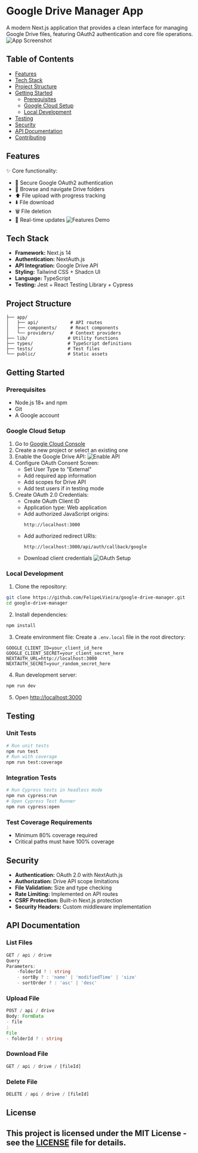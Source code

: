 <!-- README.md -->
<!-- README.md -->
<!-- README.md -->
<!-- README.md -->
<!-- README.md -->
<!-- README.md -->
<!-- README.md -->
<!-- README.md -->
<!-- README.md -->
<!-- README.md -->
<!-- README.md -->
<!-- README.md -->
<!-- README.md -->
<!-- README.md -->
<!-- README.md -->
<!-- README.md -->
<!-- README.md -->
<!-- README.md -->
<!-- README.md -->
<!-- README.md -->
<!-- README.md -->
<!-- README.md -->
<!-- README.md -->
<!-- README.md -->
<!-- README.md -->
<!-- README.md -->
<!-- README.md -->
<!-- README.md -->
<!-- README.md -->
<!-- README.md -->
<!-- README.md -->
<!-- README.md -->
<!-- README.md -->
<!-- README.md -->
<!-- README.md -->
<!-- README.md -->
<!-- README.md -->
<!-- README.md -->
<!-- README.md -->
<!-- README.md -->
<!-- README.md -->
<!-- README.md -->
<!-- README.md -->
<!-- README.md -->
<!-- README.md -->
# Google Drive Manager App
A modern Next.js application that provides a clean interface for managing Google Drive files, featuring OAuth2
authentication and core file operations.
![App Screenshot](docs/images/app-overview.png)
## Table of Contents
- [Features](#features)
- [Tech Stack](#tech-stack)
- [Project Structure](#project-structure)
- [Getting Started](#getting-started)
    - [Prerequisites](#prerequisites)
    - [Google Cloud Setup](#google-cloud-setup)
    - [Local Development](#local-development)
- [Testing](#testing)
- [Security](#security)
- [API Documentation](#api-documentation)
- [Contributing](#contributing)
## Features
✨ Core functionality:
- 🔐 Secure Google OAuth2 authentication
- 📂 Browse and navigate Drive folders
- ⬆️ File upload with progress tracking
- ⬇️ File download
- 🗑️ File deletion
- 🔄 Real-time updates
  ![Features Demo](docs/images/features-demo.gif)
## Tech Stack
- **Framework:** Next.js 14
- **Authentication:** NextAuth.js
- **API Integration:** Google Drive API
- **Styling:** Tailwind CSS + Shadcn UI
- **Language:** TypeScript
- **Testing:** Jest + React Testing Library + Cypress
## Project Structure
```plaintext
├── app/
│   ├── api/            # API routes
│   ├── components/     # React components
│   └── providers/      # Context providers
├── lib/               # Utility functions
├── types/             # TypeScript definitions
├── tests/             # Test files
└── public/            # Static assets
```
## Getting Started
### Prerequisites
- Node.js 18+ and npm
- Git
- A Google account
### Google Cloud Setup
1. Go to [Google Cloud Console](https://console.cloud.google.com/)
2. Create a new project or select an existing one
3. Enable the Google Drive API:
   ![Enable API](docs/images/enable-api.png)
4. Configure OAuth Consent Screen:
    - Set User Type to "External"
    - Add required app information
    - Add scopes for Drive API
    - Add test users if in testing mode
5. Create OAuth 2.0 Credentials:
    - Create OAuth Client ID
    - Application type: Web application
    - Add authorized JavaScript origins:
      ```
      http://localhost:3000
      ```
    - Add authorized redirect URIs:
      ```
      http://localhost:3000/api/auth/callback/google
      ```
    - Download client credentials
      ![OAuth Setup](docs/images/oauth-setup.png)
### Local Development
1. Clone the repository:
```bash
git clone https://github.com/FelipeLVieira/google-drive-manager.git
cd google-drive-manager
```
2. Install dependencies:
```bash
npm install
```
3. Create environment file:
   Create a `.env.local` file in the root directory:
```env
GOOGLE_CLIENT_ID=your_client_id_here
GOOGLE_CLIENT_SECRET=your_client_secret_here
NEXTAUTH_URL=http://localhost:3000
NEXTAUTH_SECRET=your_random_secret_here
```
4. Run development server:
```bash
npm run dev
```
5. Open [http://localhost:3000](http://localhost:3000)
## Testing
### Unit Tests
```bash
# Run unit tests
npm run test
# Run with coverage
npm run test:coverage
```
### Integration Tests
```bash
# Run Cypress tests in headless mode
npm run cypress:run
# Open Cypress Test Runner
npm run cypress:open
```
### Test Coverage Requirements
- Minimum 80% coverage required
- Critical paths must have 100% coverage
## Security
- **Authentication:** OAuth 2.0 with NextAuth.js
- **Authorization:** Drive API scope limitations
- **File Validation:** Size and type checking
- **Rate Limiting:** Implemented on API routes
- **CSRF Protection:** Built-in Next.js protection
- **Security Headers:** Custom middleware implementation
## API Documentation
### List Files
```typescript
GET / api / drive
Query
Parameters:
    -folderId ? : string
    - sortBy ? : 'name' | 'modifiedTime' | 'size'
    - sortOrder ? : 'asc' | 'desc'
```
### Upload File
```typescript
POST / api / drive
Body: FormData
- file
:
File
- folderId ? : string
```
### Download File
```typescript
GET / api / drive / [fileId]
```
### Delete File
```typescript
DELETE / api / drive / [fileId]
```
## License
This project is licensed under the MIT License - see the [LICENSE](LICENSE) file for details.
---
